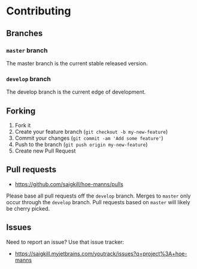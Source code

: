 # Contributing

## Branches

### `master` branch

The master branch is the current stable released version.

### `develop` branch

The develop branch is the current edge of development.

## Forking

1. Fork it
2. Create your feature branch (`git checkout -b my-new-feature`)
3. Commit your changes (`git commit -am 'Add some feature'`)
4. Push to the branch (`git push origin my-new-feature`)
5. Create new Pull Request

## Pull requests

* https://github.com/saigkill/hoe-manns/pulls

Please base all pull requests off the `develop` branch. Merges to
`master` only occur through the `develop` branch. Pull requests
based on `master` will likely be cherry picked.

## Issues

Need to report an issue? Use that issue tracker:

* https://saigkill.myjetbrains.com/youtrack/issues?q=project%3A+hoe-manns
